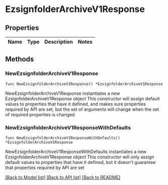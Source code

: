 # EzsignfolderArchiveV1Response

## Properties

Name | Type | Description | Notes
------------ | ------------- | ------------- | -------------

## Methods

### NewEzsignfolderArchiveV1Response

`func NewEzsignfolderArchiveV1Response() *EzsignfolderArchiveV1Response`

NewEzsignfolderArchiveV1Response instantiates a new EzsignfolderArchiveV1Response object
This constructor will assign default values to properties that have it defined,
and makes sure properties required by API are set, but the set of arguments
will change when the set of required properties is changed

### NewEzsignfolderArchiveV1ResponseWithDefaults

`func NewEzsignfolderArchiveV1ResponseWithDefaults() *EzsignfolderArchiveV1Response`

NewEzsignfolderArchiveV1ResponseWithDefaults instantiates a new EzsignfolderArchiveV1Response object
This constructor will only assign default values to properties that have it defined,
but it doesn't guarantee that properties required by API are set


[[Back to Model list]](../README.md#documentation-for-models) [[Back to API list]](../README.md#documentation-for-api-endpoints) [[Back to README]](../README.md)


